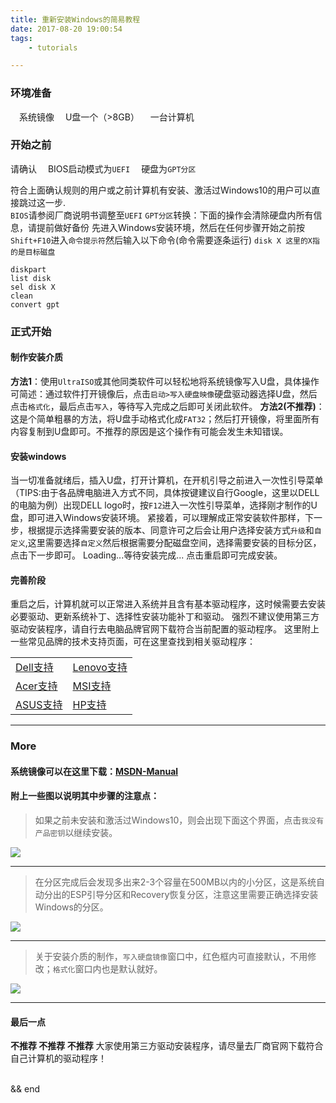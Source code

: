 ```yaml
---
title: 重新安装Windows的简易教程
date: 2017-08-20 19:00:54
tags:
    - tutorials

---
```


### 环境准备

&ensp;&ensp;<i class="fa fa-check-square-o"></i>系统镜像
&ensp;&ensp;<i class="fa fa-check-square-o"></i>U盘一个（>8GB）
&ensp;&ensp;<i class="fa fa-check-square-o"></i>一台计算机


### 开始之前
请确认
&ensp;&ensp;<i class="fa fa-dot-circle-o" aria-hidden="true"></i>BIOS启动模式为`UEFI`
&ensp;&ensp;<i class="fa fa-dot-circle-o" aria-hidden="true"></i>硬盘为`GPT分区`

 <i class="fa fa-exclamation-circle"></i>符合上面确认规则的用户或之前计算机有安装、激活过Windows10的用户可以直接跳过这一步.<br>
`BIOS`请参阅厂商说明书调整至`UEFI`
`GPT分区`转换：<i class="fa fa-exclamation-triangle" aria-hidden="true"></i>下面的操作会清除硬盘内所有信息，请提前做好备份
先进入Windows安装环境，然后在任何步骤开始之前按`Shift+F10`进入`命令提示符`然后输入以下命令(命令需要逐条运行)
<i class="fa fa-question-circle" aria-hidden="true"></i>`disk X 这里的X指的是目标磁盘`
```CMD
diskpart
list disk
sel disk X
clean
convert gpt
```

### 正式开始
#### 制作安装介质
**方法1**：使用`UltraISO`或其他同类软件可以轻松地将系统镜像写入U盘，具体操作可简述：通过软件打开镜像后，点击`启动>写入硬盘映像`硬盘驱动器选择U盘，然后点击`格式化`，最后点击`写入`，等待写入完成之后即可关闭此软件。
**方法2(不推荐)**：这是个简单粗暴的方法，将U盘手动格式化成`FAT32`；然后打开镜像，将里面所有内容复制到U盘即可。不推荐的原因是这个操作有可能会发生未知错误。

#### 安装windows
当一切准备就绪后，插入U盘，打开计算机，在开机引导之前进入一次性引导菜单（TIPS:由于各品牌电脑进入方式不同，具体按键建议自行Google，这里以DELL的电脑为例）出现DELL logo时，按`F12`进入一次性引导菜单，选择刚才制作的U盘，即可进入Windows安装环境。
紧接着，可以理解成正常安装软件那样，下一步，根据提示选择需要安装的版本、同意许可之后会让用户选择安装方式`升级`和`自定义`,这里需要选择`自定义`然后根据需要分配磁盘空间，选择需要安装的目标分区，点击下一步即可。
<i class="fa fa-refresh fa-spin fa-fw"></i><span class="sr-only">Loading...</span>等待安装完成...
点击重启即可完成安装。

#### 完善阶段
重启之后，计算机就可以正常进入系统并且含有基本驱动程序，这时候需要去安装必要驱动、更新系统补丁、选择性安装功能补丁和驱动。
强烈不建议使用第三方驱动安装程序，请自行去电脑品牌官网下载符合当前配置的驱动程序。
这里附上一些常见品牌的技术支持页面，可在这里查找到相关驱动程序：

|      |      |
| :------------- | :------------- |
| [Dell支持](http://www.dell.com/support/home/cn/zh/cndhs1?~ck=mn) | [Lenovo支持](http://support.lenovo.com.cn/lenovo/wsi/index.html) |
| [Acer支持](https://www.acer.com.cn/ac/zh/CN/content/support/) | [MSI支持](https://cn.msi.com/support/) |
| [ASUS支持](https://www.asus.com.cn/support/) | [HP支持](https://support.hp.com/cn-zh) |

---

### More
#### 系统镜像可以在这里下载：[MSDN-Manual](http://tc.gxuann.cn/msdn/index.html)
#### 附上一些图以说明其中步骤的注意点：
>如果之前未安装和激活过Windows10，则会出现下面这个界面，点击`我没有产品密钥`以继续安装。

![](https://images.gxuann.cn/installwindows_i1.png)

---

>在分区完成后会发现多出来2-3个容量在500MB以内的小分区，这是系统自动分出的ESP引导分区和Recovery恢复分区，注意这里需要正确选择安装Windows的分区。

![](https://images.gxuann.cn/installwindows_i2.png)

---

>关于安装介质的制作，`写入硬盘镜像`窗口中，红色框内可直接默认，不用修改；`格式化`窗口内也是默认就好。

![](https://images.gxuann.cn/installwindows_i4.png)

---

#### 最后一点
**不推荐 不推荐 不推荐** 大家使用第三方驱动安装程序，请尽量去厂商官网下载符合自己计算机的驱动程序！

<br>
&&
end
